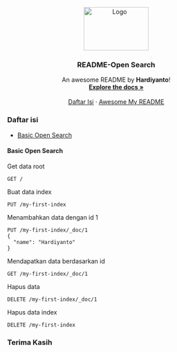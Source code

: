 <div align="center">
  <a href="https://opensearch.org/docs">
    <img src="https://github.com/dwiHard/five_byte.github.io/blob/master/images/opensearch.png" alt="Logo" width="150" height="100">
  </a>

<h3 align="center">README-Open Search</h3>

  <p align="center">
    An awesome README by <b>Hardiyanto</b>!
    <br />
    <a href="https://opensearch.org/docs"><strong>Explore the docs »</strong></a>
    <br />
    <br />
    <a href="https://github.com/dwiHard/five_byte.github.io/blob/master/cheatsheet/OpenSearch.md#daftar-isi">Daftar Isi</a>
    ·
    <a href="https://github.com/dwiHard/five_byte.github.io#my-repository---">Awesome My README</a>
  </p>
</div>


### Daftar isi
* [Basic Open Search](#basic-open-search)



#### Basic Open Search
Get data root
```
GET /
```
Buat data index
```
PUT /my-first-index
```
Menambahkan data dengan id 1
```
PUT /my-first-index/_doc/1
{
  "name": "Hardiyanto"
}
```
Mendapatkan data berdasarkan id
```
GET /my-first-index/_doc/1
```
Hapus data 
```
DELETE /my-first-index/_doc/1
```
Hapus data index
```
DELETE /my-first-index
```

### Terima Kasih